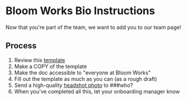 # Bloom Works Bio Instructions

Now that you're part of the team, we want to add you to our team page!

## Process

1.  Review this [template](https://docs.google.com/a/civicactions.net/document/d/130qr5b3pCw6tf9-V9tDxYfm2qfU1flQWwL2M5X76yIk/edit?usp=sharing)
2.  Make a COPY of the template
3.  Make the doc accessible to "everyone at Bloom Works"
4.  Fill out the template as much as you can (as a rough draft)
5.  Send a high-quality [headshot photo](https://docs.google.com/document/d/1i1YILM5ncb376vUnVjWI_nICd1NKJM1r3ETYPreXAb8/edit) to ###who?
6.  When you've completed all this, let your onboarding manager know
